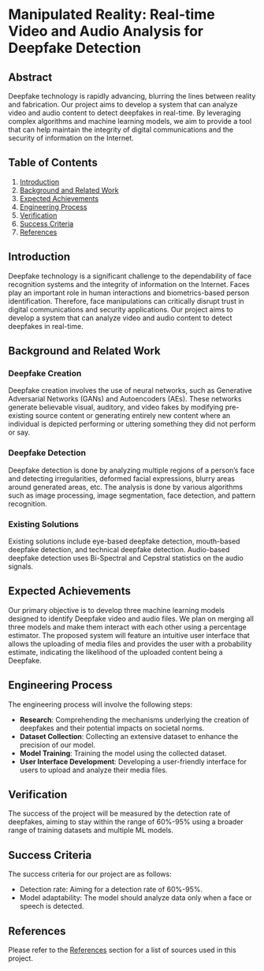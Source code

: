 # Manipulated Reality: Real-time Video and Audio Analysis for Deepfake Detection

## Abstract
Deepfake technology is rapidly advancing, blurring the lines between reality and fabrication. Our project aims to develop a system that can analyze video and audio content to detect deepfakes in real-time. By leveraging complex algorithms and machine learning models, we aim to provide a tool that can help maintain the integrity of digital communications and the security of information on the Internet.

## Table of Contents
1. [Introduction](#introduction)
2. [Background and Related Work](#background-and-related-work)
3. [Expected Achievements](#expected-achievements)
4. [Engineering Process](#engineering-process)
5. [Verification](#verification)
6. [Success Criteria](#success-criteria)
7. [References](#references)

## Introduction
Deepfake technology is a significant challenge to the dependability of face recognition systems and the integrity of information on the Internet. Faces play an important role in human interactions and biometrics-based person identification. Therefore, face manipulations can critically disrupt trust in digital communications and security applications. Our project aims to develop a system that can analyze video and audio content to detect deepfakes in real-time.

## Background and Related Work
### Deepfake Creation
Deepfake creation involves the use of neural networks, such as Generative Adversarial Networks (GANs) and Autoencoders (AEs). These networks generate believable visual, auditory, and video fakes by modifying pre-existing source content or generating entirely new content where an individual is depicted performing or uttering something they did not perform or say.

### Deepfake Detection
Deepfake detection is done by analyzing multiple regions of a person’s face and detecting irregularities, deformed facial expressions, blurry areas around generated areas, etc. The analysis is done by various algorithms such as image processing, image segmentation, face detection, and pattern recognition.

### Existing Solutions
Existing solutions include eye-based deepfake detection, mouth-based deepfake detection, and technical deepfake detection. Audio-based deepfake detection uses Bi-Spectral and Cepstral statistics on the audio signals.

## Expected Achievements
Our primary objective is to develop three machine learning models designed to identify Deepfake video and audio files. We plan on merging all three models and make them interact with each other using a percentage estimator. The proposed system will feature an intuitive user interface that allows the uploading of media files and provides the user with a probability estimate, indicating the likelihood of the uploaded content being a Deepfake.

## Engineering Process
The engineering process will involve the following steps:
- **Research**: Comprehending the mechanisms underlying the creation of deepfakes and their potential impacts on societal norms.
- **Dataset Collection**: Collecting an extensive dataset to enhance the precision of our model.
- **Model Training**: Training the model using the collected dataset.
- **User Interface Development**: Developing a user-friendly interface for users to upload and analyze their media files.

## Verification
The success of the project will be measured by the detection rate of deepfakes, aiming to stay within the range of  60%-95% using a broader range of training datasets and multiple ML models.

## Success Criteria
The success criteria for our project are as follows:
- Detection rate: Aiming for a detection rate of  60%-95%.
- Model adaptability: The model should analyze data only when a face or speech is detected.

## References
Please refer to the [References](#references) section for a list of sources used in this project.
